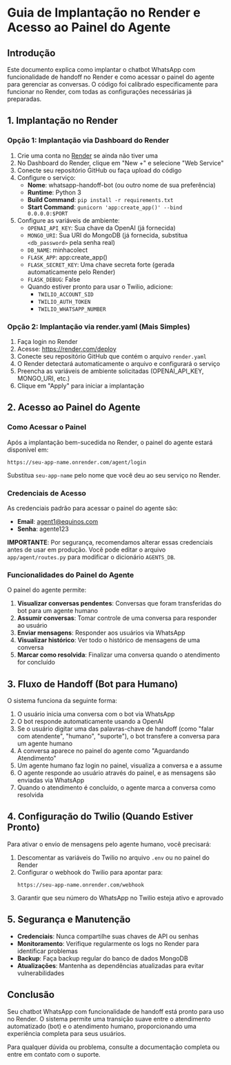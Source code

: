 # Guia de Implantação no Render e Acesso ao Painel do Agente

## Introdução

Este documento explica como implantar o chatbot WhatsApp com funcionalidade de handoff no Render e como acessar o painel do agente para gerenciar as conversas. O código foi calibrado especificamente para funcionar no Render, com todas as configurações necessárias já preparadas.

## 1. Implantação no Render

### Opção 1: Implantação via Dashboard do Render

1. Crie uma conta no [Render](https://render.com/) se ainda não tiver uma
2. No Dashboard do Render, clique em "New +" e selecione "Web Service"
3. Conecte seu repositório GitHub ou faça upload do código
4. Configure o serviço:
   - **Nome**: whatsapp-handoff-bot (ou outro nome de sua preferência)
   - **Runtime**: Python 3
   - **Build Command**: `pip install -r requirements.txt`
   - **Start Command**: `gunicorn 'app:create_app()' --bind 0.0.0.0:$PORT`
5. Configure as variáveis de ambiente:
   - `OPENAI_API_KEY`: Sua chave da OpenAI (já fornecida)
   - `MONGO_URI`: Sua URI do MongoDB (já fornecida, substitua `<db_password>` pela senha real)
   - `DB_NAME`: minhacolect
   - `FLASK_APP`: app:create_app()
   - `FLASK_SECRET_KEY`: Uma chave secreta forte (gerada automaticamente pelo Render)
   - `FLASK_DEBUG`: False
   - Quando estiver pronto para usar o Twilio, adicione:
     - `TWILIO_ACCOUNT_SID`
     - `TWILIO_AUTH_TOKEN`
     - `TWILIO_WHATSAPP_NUMBER`

### Opção 2: Implantação via render.yaml (Mais Simples)

1. Faça login no Render
2. Acesse: https://render.com/deploy
3. Conecte seu repositório GitHub que contém o arquivo `render.yaml`
4. O Render detectará automaticamente o arquivo e configurará o serviço
5. Preencha as variáveis de ambiente solicitadas (OPENAI_API_KEY, MONGO_URI, etc.)
6. Clique em "Apply" para iniciar a implantação

## 2. Acesso ao Painel do Agente

### Como Acessar o Painel

Após a implantação bem-sucedida no Render, o painel do agente estará disponível em:

```
https://seu-app-name.onrender.com/agent/login
```

Substitua `seu-app-name` pelo nome que você deu ao seu serviço no Render.

### Credenciais de Acesso

As credenciais padrão para acessar o painel do agente são:

- **Email**: agent1@equinos.com
- **Senha**: agente123

**IMPORTANTE**: Por segurança, recomendamos alterar essas credenciais antes de usar em produção. Você pode editar o arquivo `app/agent/routes.py` para modificar o dicionário `AGENTS_DB`.

### Funcionalidades do Painel do Agente

O painel do agente permite:

1. **Visualizar conversas pendentes**: Conversas que foram transferidas do bot para um agente humano
2. **Assumir conversas**: Tomar controle de uma conversa para responder ao usuário
3. **Enviar mensagens**: Responder aos usuários via WhatsApp
4. **Visualizar histórico**: Ver todo o histórico de mensagens de uma conversa
5. **Marcar como resolvida**: Finalizar uma conversa quando o atendimento for concluído

## 3. Fluxo de Handoff (Bot para Humano)

O sistema funciona da seguinte forma:

1. O usuário inicia uma conversa com o bot via WhatsApp
2. O bot responde automaticamente usando a OpenAI
3. Se o usuário digitar uma das palavras-chave de handoff (como "falar com atendente", "humano", "suporte"), o bot transfere a conversa para um agente humano
4. A conversa aparece no painel do agente como "Aguardando Atendimento"
5. Um agente humano faz login no painel, visualiza a conversa e a assume
6. O agente responde ao usuário através do painel, e as mensagens são enviadas via WhatsApp
7. Quando o atendimento é concluído, o agente marca a conversa como resolvida

## 4. Configuração do Twilio (Quando Estiver Pronto)

Para ativar o envio de mensagens pelo agente humano, você precisará:

1. Descomentar as variáveis do Twilio no arquivo `.env` ou no painel do Render
2. Configurar o webhook do Twilio para apontar para:
   ```
   https://seu-app-name.onrender.com/webhook
   ```
3. Garantir que seu número do WhatsApp no Twilio esteja ativo e aprovado

## 5. Segurança e Manutenção

- **Credenciais**: Nunca compartilhe suas chaves de API ou senhas
- **Monitoramento**: Verifique regularmente os logs no Render para identificar problemas
- **Backup**: Faça backup regular do banco de dados MongoDB
- **Atualizações**: Mantenha as dependências atualizadas para evitar vulnerabilidades

## Conclusão

Seu chatbot WhatsApp com funcionalidade de handoff está pronto para uso no Render. O sistema permite uma transição suave entre o atendimento automatizado (bot) e o atendimento humano, proporcionando uma experiência completa para seus usuários.

Para qualquer dúvida ou problema, consulte a documentação completa ou entre em contato com o suporte.
